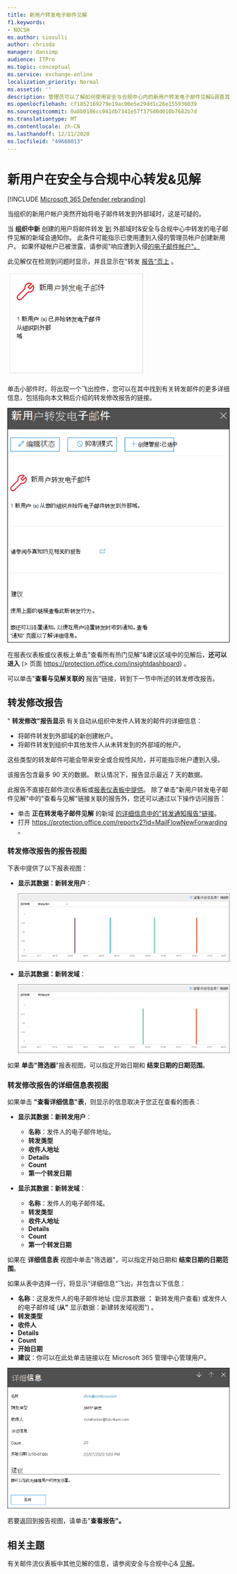 ```yaml
---
title: 新用户转发电子邮件见解
f1.keywords:
- NOCSH
ms.author: siosulli
author: chrisda
manager: dansimp
audience: ITPro
ms.topic: conceptual
ms.service: exchange-online
localization_priority: Normal
ms.assetid: ''
description: 管理员可以了解如何使用安全与合规中心内的新用户转发电子邮件见解&调查其组织中用户何时将邮件转发到新域。
ms.openlocfilehash: cf1852169279e19ac00e5e29dd1c26e155936039
ms.sourcegitcommit: 0a8b0186cc041db7341e57f375d0d010b7682b7d
ms.translationtype: MT
ms.contentlocale: zh-CN
ms.lasthandoff: 12/11/2020
ms.locfileid: "49660013"
---
```

# <a name="new-users-forwarding-email-insight-in-the-security--compliance-center"></a>新用户在安全与合规中心转发&见解

[!INCLUDE [Microsoft 365 Defender rebranding](../includes/microsoft-defender-for-office.md)]


当组织的新用户帐户突然开始将电子邮件转发到外部域时，这是可疑的。

当 **组织中新** 创建的用户将邮件转发 [到](https://protection.office.com) 外部域时&安全与合规中心中转发的电子邮件见解的新域会通知你。 此条件可能指示已使用遭到入侵的管理员帐户创建新用户。 如果怀疑帐户已被泄露，请参阅"响应遭到入侵[的电子邮件帐户"。](responding-to-a-compromised-email-account.md)

此见解仅在检测到问题时显示，并且显示在"转发 [报告"页上](view-mail-flow-reports.md#forwarding-report) 。

![新用户转发电子邮件见解](../../media/mfi-new-users-forwarding-email.png)

单击小部件时，将出现一个飞出控件，您可以在其中找到有关转发邮件的更多详细信息，包括指向本文稍后介绍的转发修改[](#forwarding-modifications-report)报告的链接。

![单击"新用户"转发电子邮件见解后显示的详细信息飞出](../../media/mfi-new-users-forwarding-email-details.png)

在报表仪表板或仪表板上单击"查看所有热门见解"&建议区域中的见解后，**还可以进入** (\> 页面 <https://protection.office.com/insightdashboard>) 。

可以单击"**查看与见解关联的** 报告"链接，转到下一节中所述的转发修改报告。

## <a name="forwarding-modifications-report"></a>转发修改报告

" **转发修改"报告显示** 有关自动从组织中发件人转发的邮件的详细信息：

- 将邮件转发到外部域的新创建帐户。
- 将邮件转发到组织中其他发件人从未转发到的外部域的帐户。

这些类型的转发邮件可能会带来安全或合规性风险，并可能指示帐户遭到入侵。

该报告包含最多 90 天的数据。 默认情况下，报告显示最近 7 天的数据。

此报告不直接在邮件流仪表板或[报表](mail-flow-insights-v2.md)[仪表板中提供](view-mail-flow-reports.md)。 除了单击"新用户转发电子邮件见解"中的"查看与见解"链接关联的报告外，您还可以通过以下操作访问报告：

- 单击 **正在转发电子邮件见解** 的新域 [的详细信息中的"转发通知报告"链接](mfi-new-domains-being-forwarded-email.md)。
- 打开 <https://protection.office.com/reportv2?id=MailFlowNewForwarding> 。

### <a name="report-view-for-the-forwarding-modifications-report"></a>转发修改报告的报告视图

下表中提供了以下报表视图：

- **显示其数据：新转发用户**：

  ![转发修改报告中的新转发用户视图](../../media/forwarding-modifications-report-new-forwarding-users.png)

- **显示其数据：新转发域**：

  ![转发修改报告中新的转发域视图](../../media/forwarding-modifications-report-new-forwarded-domains.png)

如果 **单击"筛选器**"报表视图，可以指定开始日期和 **结束日期的日期范围**。 

### <a name="details-table-view-for-the-forwarding-modifications-report"></a>转发修改报告的详细信息表视图

如果单击 **"查看详细信息"表**，则显示的信息取决于您正在查看的图表：

- **显示其数据：新转发用户**：

  - **名称**：发件人的电子邮件地址。
  - **转发类型**
  - **收件人地址**
  - **Details**
  - **Count**
  - **第一个转发日期**

- **显示其数据：新转发域**：

  - **名称**：发件人的电子邮件域。
  - **转发类型**
  - **收件人地址**
  - **Details**
  - **Count**
  - **第一个转发日期**

如果在 **详细信息表** 视图中单击"筛选器"，可以指定开始日期和 **结束日期的日期范围**。 

如果从表中选择一行，将显示"详细信息"飞出，并包含以下信息：

- **名称**：这是发件人的电子邮件地址 (显示其数据 **：** 新转发用户查看) 或发件人的电子邮件域 (**从"** 显示数据：新建转发域视图") 。
- **转发类型**
- **收件人**
- **Details**
- **Count**
- **开始日期**
- **建议**：你可以在此处单击链接以在 Microsoft 365 管理中心管理用户。

!["转发修改"报告中"新建转发用户"视图的详细信息表中的详细信息飞出](../../media/mfi-forwarding-modifications-report-new-forwarding-users-view-details-table-details.png)

若要返回到报告视图，请单击"**查看报告"。**

## <a name="related-topics"></a>相关主题

有关邮件流仪表板中其他见解的信息，请参阅安全与合规中心& [见解](mail-flow-insights-v2.md)。
